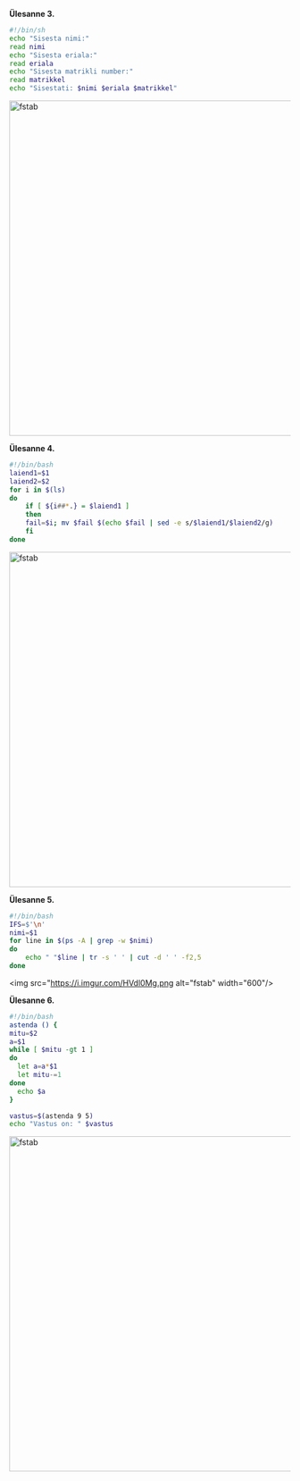 **Ülesanne 3.** 
```bash
#!/bin/sh
echo "Sisesta nimi:"
read nimi
echo "Sisesta eriala:"
read eriala
echo "Sisesta matrikli number:"
read matrikkel
echo "Sisestati: $nimi $eriala $matrikkel"
```
<img src="https://i.imgur.com/pSQ8WBR.png" alt="fstab" width="600"/>

**Ülesanne 4.** 
```bash
#!/bin/bash
laiend1=$1
laiend2=$2
for i in $(ls)
do
    if [ ${i##*.} = $laiend1 ]
    then
    fail=$i; mv $fail $(echo $fail | sed -e s/$laiend1/$laiend2/g)
    fi
done
```
<img src="https://i.imgur.com/xei8R8O.png" alt="fstab" width="600"/>

**Ülesanne 5.** 

```bash
#!/bin/bash
IFS=$'\n'
nimi=$1
for line in $(ps -A | grep -w $nimi)
do
    echo " "$line | tr -s ' ' | cut -d ' ' -f2,5
done

```
<img src="https://i.imgur.com/HVdl0Mg.png alt="fstab" width="600"/>

**Ülesanne 6.** 
```bash
#!/bin/bash
astenda () {
mitu=$2
a=$1
while [ $mitu -gt 1 ]
do
  let a=a*$1
  let mitu-=1
done
  echo $a
}

vastus=$(astenda 9 5)
echo "Vastus on: " $vastus

```
<img src="https://i.imgur.com/fErphZy.png" alt="fstab" width="600"/>
